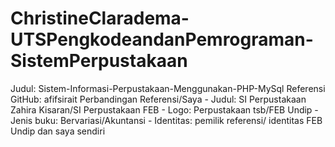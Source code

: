 # ChristineClaradema-UTSPengkodeandanPemrograman-SistemPerpustakaan
Judul: Sistem-Informasi-Perpustakaan-Menggunakan-PHP-MySql Referensi GitHub: afifsirait Perbandingan Referensi/Saya - Judul: SI Perpustakaan Zahira Kisaran/SI Perpustakaan FEB - Logo: Perpustakaan tsb/FEB Undip - Jenis buku: Bervariasi/Akuntansi - Identitas: pemilik referensi/ identitas FEB Undip dan saya sendiri
